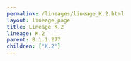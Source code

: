 ```yaml
---
permalink: /lineages/lineage_K.2.html
layout: lineage_page
title: Lineage K.2
lineage: K.2
parent: B.1.1.277
children: ['K.2']
---
```

